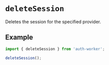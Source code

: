 # `deleteSession`

Deletes the session for the specified provider.

## Example

```ts
import { deleteSession } from 'auth-worker';

deleteSession();
```
